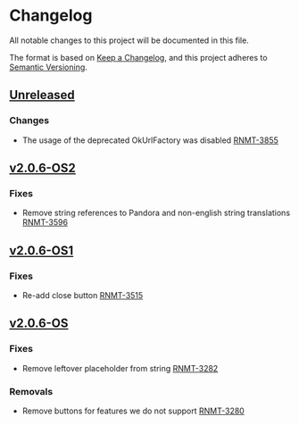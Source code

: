 # Changelog

All notable changes to this project will be documented in this file.

The format is based on [Keep a Changelog](https://keepachangelog.com/en/1.0.0/),
and this project adheres to [Semantic Versioning](https://semver.org/spec/v2.0.0.html).

## [Unreleased]
### Changes
- The usage of the deprecated OkUrlFactory was disabled [RNMT-3855](https://outsystemsrd.atlassian.net/browse/RNMT-3855)

## [v2.0.6-OS2]
### Fixes
- Remove string references to Pandora and non-english string translations [RNMT-3596](https://outsystemsrd.atlassian.net/browse/RNMT-3596)

## [v2.0.6-OS1]
### Fixes
- Re-add close button [RNMT-3515](https://outsystemsrd.atlassian.net/browse/RNMT-3515)

## [v2.0.6-OS]
### Fixes
- Remove leftover placeholder from string [RNMT-3282](https://outsystemsrd.atlassian.net/browse/RNMT-3282)

### Removals
- Remove buttons for features we do not support [RNMT-3280](https://outsystemsrd.atlassian.net/browse/RNMT-3280)

[Unreleased]: https://github.com/OutSystems/pandora/compare/v2.0.6-OS2...outsystems
[v2.0.6-OS2]: https://github.com/OutSystems/pandora/compare/v2.0.6-OS1...v2.0.6-OS2
[v2.0.6-OS1]: https://github.com/OutSystems/pandora/compare/v2.0.6-OS...v2.0.6-OS1
[v2.0.6-OS]: https://github.com/OutSystems/pandora/compare/v2.0.6...v2.0.6-OS
